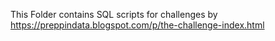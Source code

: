 This Folder contains SQL scripts for challenges by https://preppindata.blogspot.com/p/the-challenge-index.html
